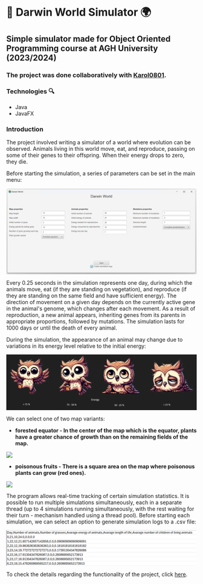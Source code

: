 
# 🦉 Darwin World Simulator 🌍 
## Simple simulator made for Object Oriented Programming course at AGH University (2023/2024)
### The project was done collaboratively with <a href="https://github.com/Karol0801">Karol0801</a>.

### Technologies 🔍
- Java
- JavaFX

### Introduction

The project involved writing a simulator of a world where evolution can be observed. Animals living in this world move, eat, and reproduce, passing on some of their genes to their offspring. When their energy drops to zero, they die.

Before starting the simulation, a series of parameters can be set in the main menu:


<div style="text-align:center">
  <img src="README_files/main_menu.png" style="display:block; margin: 0 auto;">
</div>


Every 0.25 seconds in the simulation represents one day, during which the animals move, eat (if they are standing on vegetation), and reproduce (if they are standing on the same field and have sufficient energy). The direction of movement on a given day depends on the currently active gene in the animal's genome, which changes after each movement. As a result of reproduction, a new animal appears, inheriting genes from its parents in appropriate proportions, followed by mutations. The simulation lasts for 1000 days or until the death of every animal.

During the simulation, the appearance of an animal may change due to variations in its energy level relative to the initial energy:
<div style="text-align:center">
  <img src="README_files/animals.png" style="display:block; margin: 0 auto;">
</div>


We can select one of two map variants:
* **forested equator - In the center of the map which is the equator, plants have a greater chance of growth than on the remaining fields of the map.**


<div style="text-align:center">
  <img src="README_files/forested.gif" style="display:block; margin: 0 auto;">
</div>

* **poisonous fruits - There is a square area on the map where poisonous plants can grow (red ones).**
<div style="text-align:center">
  <img src="README_files/poisonous.gif" style="display:block; margin: 0 auto;">
</div>


The program allows real-time tracking of certain simulation statistics. It is possible to run multiple simulations simultaneously, each in a separate thread (up to 4 simulations running simultaneously, with the rest waiting for their turn - mechanism handled using a thread pool). Before starting each simulation, we can select an option to generate simulation logs to a .csv file:

<div style="text-align:center">
  <img src="README_files/logs.png" style="display:block; margin: 0 auto;">
</div>


To check the details regarding the functionality of the project, click <a href="https://github.com/Soamid/obiektowe-lab/tree/master/proj">here</a>.
